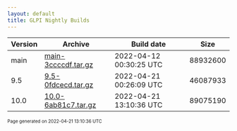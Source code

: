 ```yaml
---
layout: default
title: GLPI Nightly Builds
---
```


Version|Archive|Build date|Size
---|---|---|---
main|[main-3ccccdf.tar.gz](main-3ccccdf.tar.gz)|2022-04-12 00:30:25 UTC|88932600
9.5|[9.5-0fdcecd.tar.gz](9.5-0fdcecd.tar.gz)|2022-04-21 00:26:09 UTC|46087933
10.0|[10.0-6ab81c7.tar.gz](10.0-6ab81c7.tar.gz)|2022-04-21 13:10:36 UTC|89075190

<font size="1">Page generated on 2022-04-21 13:10:36 UTC</font>
